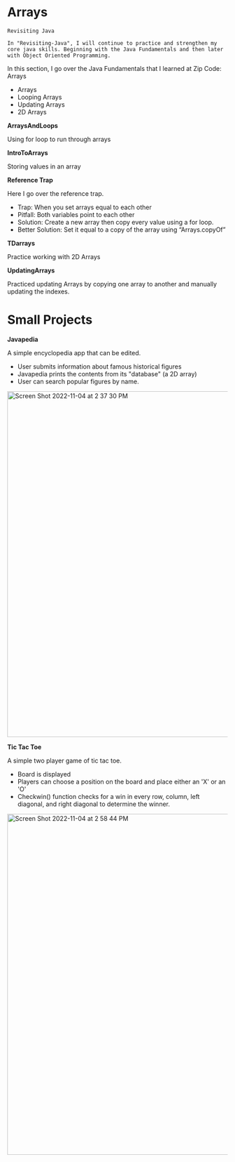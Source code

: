 # Arrays

`Revisiting Java`

`In "Revisiting-Java", I will continue to practice and strengthen my core java skills. Beginning with the Java Fundamentals and then later with Object Oriented Programming.`

In this section, I go over the Java Fundamentals that I learned at Zip Code: Arrays

- Arrays
- Looping Arrays
- Updating Arrays
- 2D Arrays


<b>ArraysAndLoops</b>

Using for loop to run through arrays

<b>IntroToArrays</b>

Storing values in an array

<b>Reference Trap</b>

Here I go over the reference trap. 
- Trap: When you set arrays equal to each other
- Pitfall: Both variables point to each other
- Solution: Create a new array then copy every value using a for loop.
- Better Solution: Set it equal to a copy of the array using “Arrays.copyOf”

<b>TDarrays</b>

Practice working with 2D Arrays

<b>UpdatingArrays</b>

Practiced updating Arrays by copying one array to another and manually updating the indexes.

# Small Projects

<b>Javapedia</b>

A simple encyclopedia app that can be edited. 
- User submits information about famous historical figures
- Javapedia prints the contents from its "database" (a 2D array)
- User can search popular figures by name.


<img width="788" alt="Screen Shot 2022-11-04 at 2 37 30 PM" src="https://user-images.githubusercontent.com/102843850/200050759-73c8828b-a9ee-401e-ac54-f58b020b258b.png">


<b>Tic Tac Toe</b>

A simple two player game of tic tac toe.
- Board is displayed
- Players can choose a position on the board and place either an 'X' or an 'O'
- Checkwin() function checks for a win in every row, column, left diagonal, and right diagonal to determine the winner.

<img width="777" alt="Screen Shot 2022-11-04 at 2 58 44 PM" src="https://user-images.githubusercontent.com/102843850/200054325-d941d78c-b72a-426e-aa0b-c5cfd8ba89b5.png">
